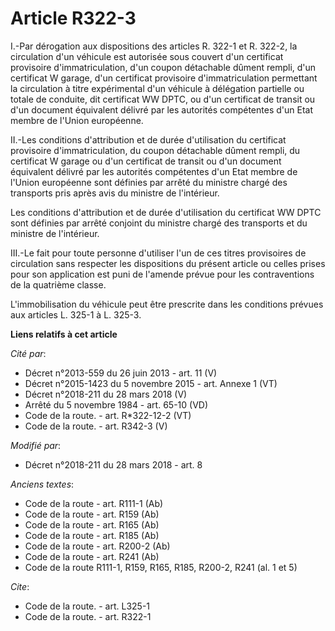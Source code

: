 # Article R322-3

I.-Par dérogation aux dispositions des articles R. 322-1 et R. 322-2, la circulation d'un véhicule est autorisée sous couvert
d'un certificat provisoire d'immatriculation, d'un coupon détachable dûment rempli, d'un certificat W garage, d'un certificat
provisoire d'immatriculation permettant la circulation à titre expérimental d'un véhicule à délégation partielle ou totale de
conduite, dit certificat WW DPTC, ou d'un certificat de transit ou d'un document équivalent délivré par les autorités
compétentes d'un Etat membre de l'Union européenne.

II.-Les conditions d'attribution et de durée d'utilisation du certificat provisoire d'immatriculation, du coupon détachable
dûment rempli, du certificat W garage ou d'un certificat de transit ou d'un document équivalent délivré par les autorités
compétentes d'un Etat membre de l'Union européenne sont définies par arrêté du ministre chargé des transports pris après avis
du ministre de l'intérieur.

Les conditions d'attribution et de durée d'utilisation du certificat WW DPTC sont définies par arrêté conjoint du ministre
chargé des transports et du ministre de l'intérieur.

III.-Le fait pour toute personne d'utiliser l'un de ces titres provisoires de circulation sans respecter les dispositions du
présent article ou celles prises pour son application est puni de l'amende prévue pour les contraventions de la quatrième
classe.

L'immobilisation du véhicule peut être prescrite dans les conditions prévues aux articles L. 325-1 à L. 325-3.

**Liens relatifs à cet article**

_Cité par_:

  - Décret n°2013-559 du 26 juin 2013 - art. 11 (V)
  - Décret n°2015-1423 du 5 novembre 2015 - art. Annexe 1 (VT)
  - Décret n°2018-211 du 28 mars 2018 (V)
  - Arrêté du 5 novembre 1984 - art. 65-10 (VD)
  - Code de la route. - art. R*322-12-2 (VT)
  - Code de la route. - art. R342-3 (V)

_Modifié par_:

  - Décret n°2018-211 du 28 mars 2018 - art. 8

_Anciens textes_:

  - Code de la route - art. R111-1 (Ab)
  - Code de la route - art. R159 (Ab)
  - Code de la route - art. R165 (Ab)
  - Code de la route - art. R185 (Ab)
  - Code de la route - art. R200-2 (Ab)
  - Code de la route - art. R241 (Ab)
  - Code de la route R111-1, R159, R165, R185, R200-2, R241 (al. 1 et 5)

_Cite_:

  - Code de la route. - art. L325-1
  - Code de la route. - art. R322-1
